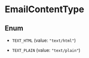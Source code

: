 

# EmailContentType

## Enum


* `TEXT_HTML` (value: `"text/html"`)

* `TEXT_PLAIN` (value: `"text/plain"`)



